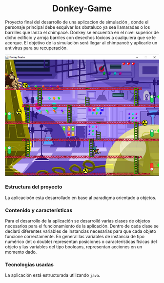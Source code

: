 <h1 align="center"> Donkey-Game</h1>
<p> Proyecto final del desarrollo de una aplicacion de simulación , donde el personaje principal debe esquivar los obstaluco ya sea llamaradas o los barrilles que lanza el chimpacé. 
Donkey se encuentra en el nivel superior de dicho edificio y arroja barriles con desechos tóxicos a cualquiera que se le  acerque. 
El objetivo de la simulación será llegar al chimpancé y aplicarle un antivirus para su recuperación.</p>
<p align="center"><img src="https://github.com/Tony-L-93/Donkey-Game/blob/master/Img-Demo.png"/></p>

### Estructura del proyecto
La aplicacioón esta desarrollado en base al paradigma orientado a objetos.

### Contenido y características
Para el desarrollo de la aplicación se desarrolló varias clases de objetos necesarios para el funcionamiento de la aplicación. 
Dentro de cada clase se declaró diferentes variables de instancias necesarias para que cada objeto funcione correctamente. 
En general las variables de instancia de tipo numérico (int o double) representan posiciones o características físicas del objeto y las variables del tipo booleans, representan acciones en un momento dado.

### Tecnologías usadas
La aplicación está estructurada utilizando
`java`.

